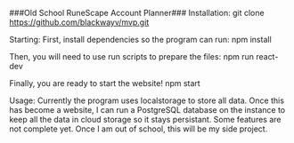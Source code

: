 ###Old School RuneScape Account Planner###
Installation:
git clone https://github.com/blackwayv/mvp.git

Starting:
First, install dependencies so the program can run:
npm install

Then, you will need to use run scripts to prepare the files:
npm run react-dev

Finally, you are ready to start the website!
npm start

Usage:
Currently the program uses localstorage to store all data. Once this has become a website, I can run
a PostgreSQL database on the instance to keep all the data in cloud storage so it stays persistant.
Some features are not complete yet. Once I am out of school, this will be my side project.
